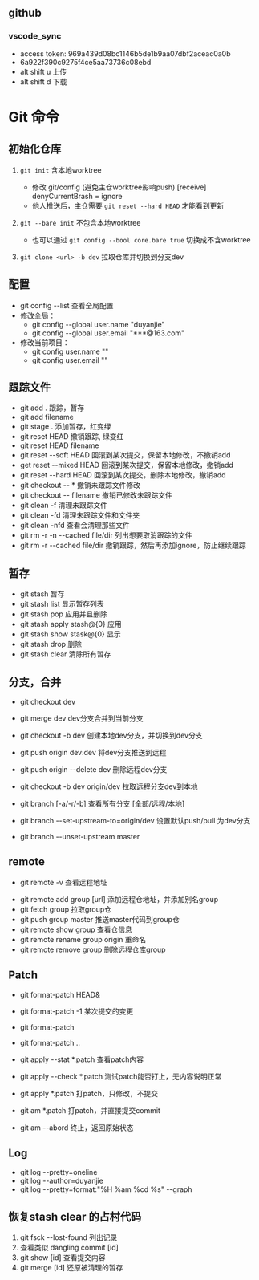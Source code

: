 ## github
### vscode_sync
- access token: 969a439d08bc1146b5de1b9aa07dbf2aceac0a0b
- 6a922f390c9275f4ce5aa73736c08ebd
- alt shift u   上传
- alt shift d   下载

# Git 命令

## 初始化仓库
1. `git init`     含本地worktree
    - 修改 git/config (避免主仓worktree影响push)
        [receive]
        denyCurrentBrash = ignore
    - 他人推送后，主仓需要 `git reset --hard HEAD` 才能看到更新

2. `git --bare init`  不包含本地worktree
    - 也可以通过 `git config --bool core.bare true` 切换成不含worktree

3. `git clone <url> -b dev`     拉取仓库并切换到分支dev

## 配置
- git config --list 查看全局配置
- 修改全局：
    - git config --global user.name "duyanjie"
    - git config --global user.email "***@163.com"
- 修改当前项目：
    - git config user.name ""
    - git config user.email ""

## 跟踪文件
- git add .                 跟踪，暂存
- git add filename
- git stage .               添加暂存，红变绿
- git reset HEAD            撤销跟踪, 绿变红
- git reset HEAD filename
- git reset --soft HEAD     回滚到某次提交，保留本地修改，不撤销add
- get reset --mixed HEAD    回滚到某次提交，保留本地修改，撤销add
- git reset --hard HEAD     回滚到某次提交，删除本地修改，撤销add
- git checkout -- *         撤销未跟踪文件修改
- git checkout -- filename  撤销已修改未跟踪文件
- git clean -f              清理未跟踪文件
- git clean -fd            清理未跟踪文件和文件夹
- git clean -nfd            查看会清理那些文件
- git rm -r -n --cached file/dir    列出想要取消跟踪的文件
- git rm -r --cached file/dir       撤销跟踪，然后再添加ignore，防止继续跟踪

## 暂存
- git stash                     暂存
- git stash list                显示暂存列表
- git stash pop                 应用并且删除
- git stash apply stash@{0}     应用
- git stash show stask@{0}      显示
- git stash drop                删除
- git stash clear               清除所有暂存

## 分支，合并
- git checkout dev
- git merge dev         dev分支合并到当前分支
- git checkout -b dev               创建本地dev分支，并切换到dev分支
- git push origin dev:dev           将dev分支推送到远程
- git push origin --delete dev      删除远程dev分支
- git checkout -b dev origin/dev    拉取远程分支dev到本地
- git branch [-a/-r/-b]             查看所有分支 [全部/远程/本地]

- git branch --set-upstream-to=origin/dev   设置默认push/pull 为dev分支
- git branch --unset-upstream master

## remote
* git remote -v                 查看远程地址
- git remote add group [url]    添加远程仓地址，并添加别名group
- git fetch group               拉取group仓
- git push group master         推送master代码到group仓
- git remote show group         查看仓信息
- git remote rename group origin    重命名
- git remote remove group       删除远程仓库group

## Patch
- git format-patch HEAD&
- git format-patch -1 <commit id>           某次提交的变更
- git format-patch <from commit id>
- git format-patch <from commit id>..<to commit id>

- git apply --stat *.patch      查看patch内容
- git apply --check *.patch     测试patch能否打上，无内容说明正常
- git apply *.patch             打patch，只修改，不提交
- git am *.patch                打patch，并直接提交commit
- git am --abord                终止，返回原始状态

## Log
- git log --pretty=oneline
- git log --author=duyanjie
- git log --pretty=format:"%H %am %cd %s" --graph

## 恢复stash clear 的占村代码
1. git fsck --lost-found        列出记录
2. 查看类似 dangling commit [id]
3. git show [id]    查看提交内容
4. git merge [id]   还原被清理的暂存
